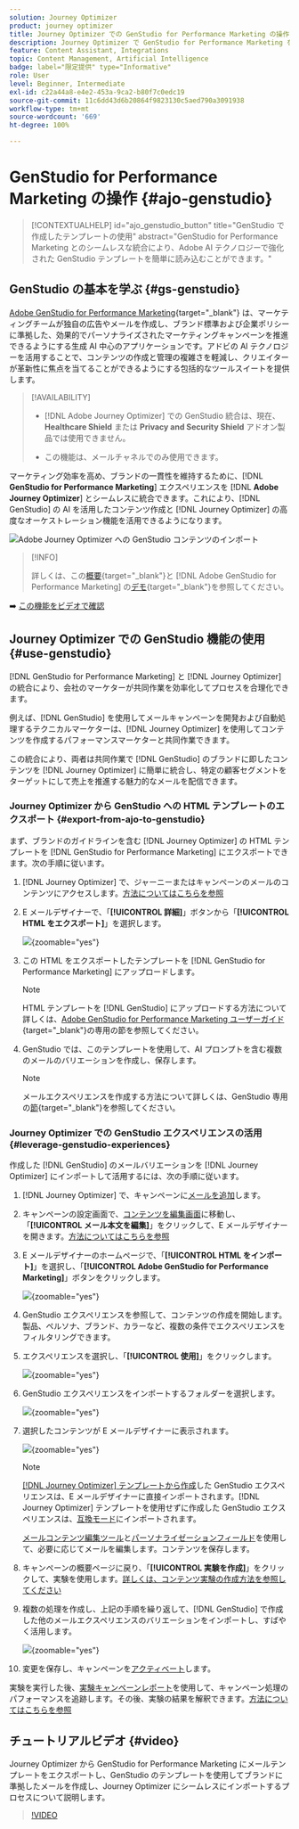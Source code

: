 ```yaml
---
solution: Journey Optimizer
product: journey optimizer
title: Journey Optimizer での GenStudio for Performance Marketing の操作
description: Journey Optimizer で GenStudio for Performance Marketing を操作する方法について説明します
feature: Content Assistant, Integrations
topic: Content Management, Artificial Intelligence
badge: label="限定提供" type="Informative"
role: User
level: Beginner, Intermediate
exl-id: c22a44a8-e4e2-453a-9ca2-b80f7c0edc19
source-git-commit: 11c6dd43d6b20864f9823130c5aed790a3091938
workflow-type: tm+mt
source-wordcount: '669'
ht-degree: 100%

---
```


# GenStudio for Performance Marketing の操作 {#ajo-genstudio}

>[!CONTEXTUALHELP]
>id="ajo_genstudio_button"
>title="GenStudio で作成したテンプレートの使用"
>abstract="GenStudio for Performance Marketing とのシームレスな統合により、Adobe AI テクノロジーで強化された GenStudio テンプレートを簡単に読み込むことができます。"

## GenStudio の基本を学ぶ {#gs-genstudio}

[Adobe GenStudio for Performance Marketing](https://experienceleague.adobe.com/ja/docs/genstudio-for-performance-marketing/user-guide/home){target="_blank"} は、マーケティングチームが独自の広告やメールを作成し、ブランド標準および企業ポリシーに準拠した、効果的でパーソナライズされたマーケティングキャンペーンを推進できるようにする生成 AI 中心のアプリケーションです。アドビの AI テクノロジーを活用することで、コンテンツの作成と管理の複雑さを軽減し、クリエイターが革新性に焦点を当てることができるようにする包括的なツールスイートを提供します。

>[!AVAILABILITY]
>
>* [!DNL Adobe Journey Optimizer] での GenStudio 統合は、現在、**Healthcare Shield** または **Privacy and Security Shield** アドオン製品では使用できません。
>
>* この機能は、メールチャネルでのみ使用できます。

マーケティング効率を高め、ブランドの一貫性を維持するために、[!DNL **GenStudio for Performance Marketing**] エクスペリエンスを [!DNL **Adobe Journey Optimizer**] とシームレスに統合できます。これにより、[!DNL GenStudio] の AI を活用したコンテンツ作成と [!DNL Journey Optimizer] の高度なオーケストレーション機能を活用できるようになります。

![Adobe Journey Optimizer への GenStudio コンテンツのインポート](../rn/assets/do-not-localize/genstudio.gif)

>[!INFO]
>
>詳しくは、この[概要](https://business.adobe.com/products/genstudio-for-performance-marketing.html#watch-overview){target="_blank"}と [!DNL Adobe GenStudio for Performance Marketing] の[デモ](https://business.adobe.com/products/genstudio-for-performance-marketing.html#demo){target="_blank"}を参照してください。

➡️ [この機能をビデオで確認](#video)


<!--To access the GenStudio integration in [!DNL Adobe Journey Optimizer] feature, users need to be granted the **xxx** permission. [Learn more](../administration/permissions.md)

>[!IMPORTANT]
>
>* Before starting using this capability, read out related [Guardrails and Limitations](#generative-guardrails).-->



<!--Guardrails and limitations {#genstudio-guardrails}

General guidelines for using the GenStudio integration in [!DNL Adobe Journey Optimizer] for email generation are listed below:

See if guidelines/limitations such as the ones listed [here](gs-generative.md#generative-guardrails) for AI Assistant can apply.

The following limitations apply to GenStudio integration in [!DNL Adobe Journey Optimizer]:-->

## Journey Optimizer での GenStudio 機能の使用 {#use-genstudio}

[!DNL GenStudio for Performance Marketing] と [!DNL Journey Optimizer] の統合により、会社のマーケターが共同作業を効率化してプロセスを合理化できます。

例えば、[!DNL GenStudio] を使用してメールキャンペーンを開発および自動処理するテクニカルマーケターは、[!DNL Journey Optimizer] を使用してコンテンツを作成するパフォーマンスマーケターと共同作業できます。

この統合により、両者は共同作業で [!DNL GenStudio] のブランドに即したコンテンツを [!DNL Journey Optimizer] に簡単に統合し、特定の顧客セグメントをターゲットにして売上を推進する魅力的なメールを配信できます。

### Journey Optimizer から GenStudio への HTML テンプレートのエクスポート {#export-from-ajo-to-genstudio}

まず、ブランドのガイドラインを含む [!DNL Journey Optimizer] の HTML テンプレートを [!DNL GenStudio for Performance Marketing] にエクスポートできます。次の手順に従います。

1. [!DNL Journey Optimizer] で、ジャーニーまたはキャンペーンのメールのコンテンツにアクセスします。[方法についてはこちらを参照](../email/get-started-email-design.md#key-steps)

1. E メールデザイナーで、「**[!UICONTROL 詳細]**」ボタンから「**[!UICONTROL HTML をエクスポート]**」を選択します。

   ![](assets/genstudio-export-template.png){zoomable="yes"}

1. この HTML をエクスポートしたテンプレートを [!DNL GenStudio for Performance Marketing] にアップロードします。<!--Make sure you detect the fields that the generative AI uses to insert content in order to create an actionable template.-->

   >[!NOTE]
   >
   >HTML テンプレートを [!DNL GenStudio] にアップロードする方法について詳しくは、[Adobe GenStudio for Performance Marketing ユーザーガイド](https://experienceleague.adobe.com/ja/docs/genstudio-for-performance-marketing/user-guide/content/templates/use-templates#templates-from-ajo-and-marketo){target="_blank"}の専用の節を参照してください。

1. GenStudio では、このテンプレートを使用して、AI プロンプトを含む複数のメールのバリエーションを作成し、保存します。

   >[!NOTE]
   >
   >メールエクスペリエンスを作成する方法について詳しくは、GenStudio 専用の[節](https://experienceleague.adobe.com/ja/docs/genstudio-for-performance-marketing/user-guide/create/create-email-experience){target="_blank"}を参照してください。

### Journey Optimizer での GenStudio エクスペリエンスの活用 {#leverage-genstudio-experiences}

作成した [!DNL GenStudio] のメールバリエーションを [!DNL Journey Optimizer] にインポートして活用するには、次の手順に従います。

1. [!DNL Journey Optimizer] で、キャンペーンに[メールを追加](../email/create-email.md)します。

1. キャンペーンの設定画面で、[コンテンツを編集画面](../email/create-email.md#define-email-content)に移動し、「**[!UICONTROL メール本文を編集]**」をクリックして、E メールデザイナーを開きます。[方法についてはこちらを参照](../email/get-started-email-design.md#key-steps)

1. E メールデザイナーのホームページで、「**[!UICONTROL HTML をインポート]**」を選択し、「**[!UICONTROL Adobe GenStudio for Performance Marketing]**」ボタンをクリックします。

   ![](assets/genstudio-pem-import-email.png){zoomable="yes"}

1. GenStudio エクスペリエンスを参照して、コンテンツの作成を開始します。製品、ペルソナ、ブランド、カラーなど、複数の条件でエクスペリエンスをフィルタリングできます。

   <!--![](assets/genstudio-filter-experiences.png){zoomable="yes"}-->

1. エクスペリエンスを選択し、「**[!UICONTROL 使用]**」をクリックします。

   ![](assets/genstudio-use-experience.png){zoomable="yes"}

1. GenStudio エクスペリエンスをインポートするフォルダーを選択します。

   ![](assets/genstudio-choose-destination.png){zoomable="yes"}

1. 選択したコンテンツが E メールデザイナーに表示されます。

   ![](assets/genstudio-email-content.png){zoomable="yes"}

   >[!NOTE]
   >
   >[ [!DNL Journey Optimizer]  テンプレートから作成](#export-from-ajo-to-genstudio)した GenStudio エクスペリエンスは、E メールデザイナーに直接インポートされます。[!DNL Journey Optimizer] テンプレートを使用せずに作成した GenStudio エクスペリエンスは、[互換モード](../email/existing-content.md)にインポートされます。

   [メールコンテンツ編集ツール](../email/content-from-scratch.md)と[パーソナライゼーションフィールド](../personalization/personalize.md)を使用して、必要に応じてメールを編集します。コンテンツを保存します。

1. キャンペーンの概要ページに戻り、「**[!UICONTROL 実験を作成]**」をクリックして、実験を使用します。[詳しくは、コンテンツ実験の作成方法を参照してください](../content-management/content-experiment.md)

   <!--![](assets/genstudio-create-experiment.png){zoomable="yes"}-->

1. 複数の処理を作成し、上記の手順を繰り返して、[!DNL GenStudio] で作成した他のメールエクスペリエンスのバリエーションをインポートし、すばやく活用します。

   ![](assets/genstudio-define-treatments.png){zoomable="yes"}

1. 変更を保存し、キャンペーンを[アクティベート](../campaigns/review-activate-campaign.md)します。

実験を実行した後、[実験キャンペーンレポート](../reports/campaign-global-report-cja-experimentation.md)を使用して、キャンペーン処理のパフォーマンスを追跡します。その後、実験の結果を解釈できます。[方法についてはこちらを参照](../content-management/get-started-experiment.md#interpret-results)

## チュートリアルビデオ {#video}

Journey Optimizer から GenStudio for Performance Marketing にメールテンプレートをエクスポートし、GenStudio のテンプレートを使用してブランドに準拠したメールを作成し、Journey Optimizer にシームレスにインポートするプロセスについて説明します。

>[!VIDEO](https://video.tv.adobe.com/v/3456038/?quality=12)
